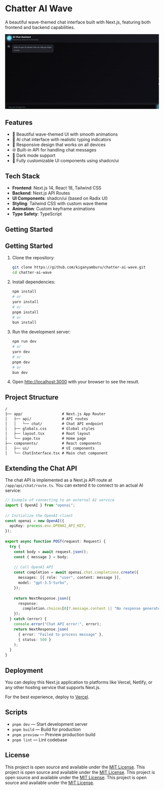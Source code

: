 # Chatter AI Wave

A beautiful wave-themed chat interface built with Next.js, featuring both frontend and backend capabilities.

![Alt text](public/pic.png)

## Features

- 🌊 Beautiful wave-themed UI with smooth animations
- 🤖 AI chat interface with realistic typing indicators
- 🔄 Responsive design that works on all devices
- 🌐 Built-in API for handling chat messages
- 🌙 Dark mode support
- 🎨 Fully customizable UI components using shadcn/ui

## Tech Stack

- **Frontend**: Next.js 14, React 18, Tailwind CSS
- **Backend**: Next.js API Routes
- **UI Components**: shadcn/ui (based on Radix UI)
- **Styling**: Tailwind CSS with custom wave theme
- **Animation**: Custom keyframe animations
- **Type Safety**: TypeScript

## Getting Started

## Getting Started

1. Clone the repository:

   ```bash
   git clone https://github.com/kiganyamburu/chatter-ai-wave.git
   cd chatter-ai-wave
   ```

2. Install dependencies:

   ```bash
   npm install
   # or
   yarn install
   # or
   pnpm install
   # or
   bun install
   ```

3. Run the development server:

   ```bash
   npm run dev
   # or
   yarn dev
   # or
   pnpm dev
   # or
   bun dev
   ```

4. Open [http://localhost:3000](http://localhost:3000) with your browser to see the result.

## Project Structure

```
/
├── app/                  # Next.js App Router
│   ├── api/              # API routes
│   │   └── chat/         # Chat API endpoint
│   ├── globals.css       # Global styles
│   ├── layout.tsx        # Root layout
│   └── page.tsx          # Home page
├── components/           # React components
│   ├── ui/               # UI components
│   └── ChatInterface.tsx # Main chat component
```

## Extending the Chat API

The chat API is implemented as a Next.js API route at `/app/api/chat/route.ts`. You can extend it to connect to an actual AI service:

```typescript
// Example of connecting to an external AI service
import { OpenAI } from "openai";

// Initialize the OpenAI client
const openai = new OpenAI({
  apiKey: process.env.OPENAI_API_KEY,
});

export async function POST(request: Request) {
  try {
    const body = await request.json();
    const { message } = body;

    // Call OpenAI API
    const completion = await openai.chat.completions.create({
      messages: [{ role: "user", content: message }],
      model: "gpt-3.5-turbo",
    });

    return NextResponse.json({
      response:
        completion.choices[0]?.message.content || "No response generated",
    });
  } catch (error) {
    console.error("Chat API error:", error);
    return NextResponse.json(
      { error: "Failed to process message" },
      { status: 500 }
    );
  }
}
```

## Deployment

You can deploy this Next.js application to platforms like Vercel, Netlify, or any other hosting service that supports Next.js.

For the best experience, deploy to [Vercel](https://vercel.com/new?utm_medium=default-template&filter=next.js).

## Scripts

- `pnpm dev` — Start development server
- `pnpm build` — Build for production
- `pnpm preview` — Preview production build
- `pnpm lint` — Lint codebase

## License

This project is open source and available under the [MIT License](LICENSE).
This project is open source and available under the [MIT License](LICENSE).
This project is open source and available under the [MIT License](LICENSE).
This project is open source and available under the [MIT License](LICENSE).

```

```
